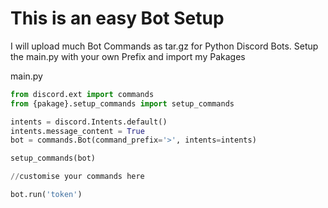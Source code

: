 # This is an easy Bot Setup

I will upload much Bot Commands as tar.gz for Python Discord Bots.
Setup the main.py with your own Prefix and import my Pakages

main.py

```python
from discord.ext import commands
from {pakage}.setup_commands import setup_commands

intents = discord.Intents.default()
intents.message_content = True
bot = commands.Bot(command_prefix='>', intents=intents)

setup_commands(bot)  

//customise your commands here

bot.run('token')
```
